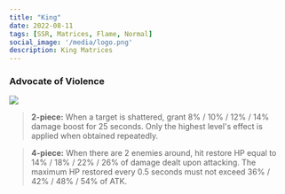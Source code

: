 ```yaml
---
title: "King"
date: 2022-08-11
tags: [SSR, Matrices, Flame, Normal]
social_image: '/media/logo.png'
description: King Matrices
---
```

### Advocate of Violence 

![](https://i.postimg.cc/3xYTL9Zj/King-m.png)

> **2-piece:** When a target is shattered, grant 8% / 10% / 12% / 14% damage boost for 25 seconds. Only the highest level's effect is applied when obtained repeatedly.

> **4-piece:** When there are 2 enemies around, hit restore HP equal to 14% / 18% / 22% / 26% of damage dealt upon attacking. The maximum HP restored every 0.5 seconds must not exceed 36% / 42% / 48% / 54% of ATK.